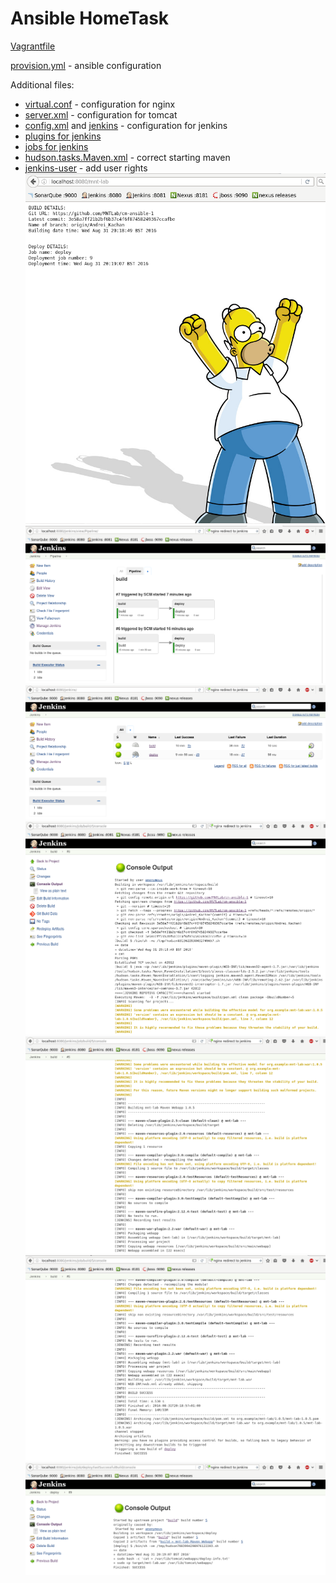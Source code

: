 # Ansible HomeTask

[Vagrantfile](vagrant/Vagrantfile)

[provision.yml](vagrant/ansible/provision.yml) - ansible configuration

Additional files:
   - [virtual.conf](vagrant/ansible/virtual.conf) - configuration for nginx
   - [server.xml](vagrant/ansible/server.xml) - configuration for tomcat
   - [config.xml](vagrant/ansible/config.xml) and [jenkins](vagrant/ansible/jenkins) - configuration for jenkins
   - [plugins for jenkins](vagrant/ansible/plugins/)
   - [jobs for jenkins](vagrant/ansible/jobs/)
   - [hudson.tasks.Maven.xml](vagrant/ansible/hudson.tasks.Maven.xml) - correct starting maven 
   - [jenkins-user](vagrant/ansible/jenkins-user) - add user rights
![1](https://github.com/MNTLab/cm-ansible-1/blob/Andrei_Kachan/resources/1.png)
![5](https://github.com/MNTLab/cm-ansible-1/blob/Andrei_Kachan/resources/5.png)
![2](https://github.com/MNTLab/cm-ansible-1/blob/Andrei_Kachan/resources/2.png)
![3](https://github.com/MNTLab/cm-ansible-1/blob/Andrei_Kachan/resources/3_1.png)
![4](https://github.com/MNTLab/cm-ansible-1/blob/Andrei_Kachan/resources/3_2.png)
![5](https://github.com/MNTLab/cm-ansible-1/blob/Andrei_Kachan/resources/3_3.png)
![6](https://github.com/MNTLab/cm-ansible-1/blob/Andrei_Kachan/resources/4.png)
